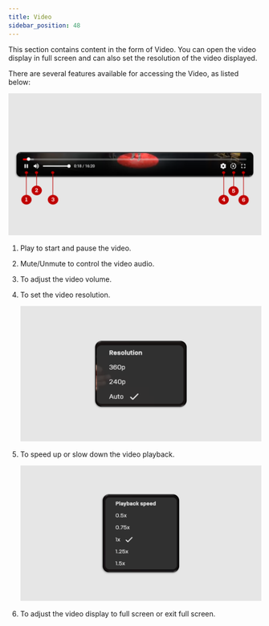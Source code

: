```yaml
---
title: Video
sidebar_position: 48
---
```

This section contains content in the form of Video. You can open the video display in full screen and can also set the resolution of the video displayed.

There are several features available for accessing the Video, as listed below:

![](/img/video-skills_1.png)

1. Play to start and pause the video.
2. Mute/Unmute to control the video audio.
3. To adjust the video volume.
4. To set the video resolution.

   ![](/img/video-skills_2.png)
5. To speed up or slow down the video playback.

   ![](/img/video-skills_3.png)
6. To adjust the video display to full screen or exit full screen.
